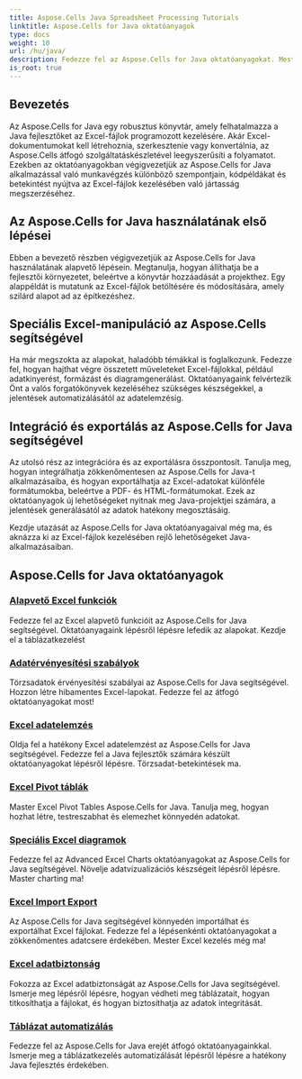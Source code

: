 ```yaml
---
title: Aspose.Cells Java Spreadsheet Processing Tutorials
linktitle: Aspose.Cells for Java oktatóanyagok
type: docs
weight: 10
url: /hu/java/
description: Fedezze fel az Aspose.Cells for Java oktatóanyagokat. Mester Excel fájlkezelés kódpéldákkal. Fejleszd Java-készségeidet még ma!
is_root: true
---
```


## Bevezetés

Az Aspose.Cells for Java egy robusztus könyvtár, amely felhatalmazza a Java fejlesztőket az Excel-fájlok programozott kezelésére. Akár Excel-dokumentumokat kell létrehoznia, szerkesztenie vagy konvertálnia, az Aspose.Cells átfogó szolgáltatáskészletével leegyszerűsíti a folyamatot. Ezekben az oktatóanyagokban végigvezetjük az Aspose.Cells for Java alkalmazással való munkavégzés különböző szempontjain, kódpéldákat és betekintést nyújtva az Excel-fájlok kezelésében való jártasság megszerzéséhez.

## Az Aspose.Cells for Java használatának első lépései

Ebben a bevezető részben végigvezetjük az Aspose.Cells for Java használatának alapvető lépésein. Megtanulja, hogyan állíthatja be a fejlesztői környezetet, beleértve a könyvtár hozzáadását a projekthez. Egy alappéldát is mutatunk az Excel-fájlok betöltésére és módosítására, amely szilárd alapot ad az építkezéshez.

## Speciális Excel-manipuláció az Aspose.Cells segítségével

Ha már megszokta az alapokat, haladóbb témákkal is foglalkozunk. Fedezze fel, hogyan hajthat végre összetett műveleteket Excel-fájlokkal, például adatkinyerést, formázást és diagramgenerálást. Oktatóanyagaink felvértezik Önt a valós forgatókönyvek kezeléséhez szükséges készségekkel, a jelentések automatizálásától az adatelemzésig.

## Integráció és exportálás az Aspose.Cells for Java segítségével

Az utolsó rész az integrációra és az exportálásra összpontosít. Tanulja meg, hogyan integrálhatja zökkenőmentesen az Aspose.Cells for Java-t alkalmazásaiba, és hogyan exportálhatja az Excel-adatokat különféle formátumokba, beleértve a PDF- és HTML-formátumokat. Ezek az oktatóanyagok új lehetőségeket nyitnak meg Java-projektjei számára, a jelentések generálásától az adatok hatékony megosztásáig.

Kezdje utazását az Aspose.Cells for Java oktatóanyagaival még ma, és aknázza ki az Excel-fájlok kezelésében rejlő lehetőségeket Java-alkalmazásaiban.

## Aspose.Cells for Java oktatóanyagok

### [Alapvető Excel funkciók](./basic-excel-functions/)
Fedezze fel az Excel alapvető funkcióit az Aspose.Cells for Java segítségével. Oktatóanyagaink lépésről lépésre lefedik az alapokat. Kezdje el a táblázatkezelést
### [Adatérvényesítési szabályok](./data-validation-rules/)
Törzsadatok érvényesítési szabályai az Aspose.Cells for Java segítségével. Hozzon létre hibamentes Excel-lapokat. Fedezze fel az átfogó oktatóanyagokat most!
### [Excel adatelemzés](./excel-data-analysis/)
Oldja fel a hatékony Excel adatelemzést az Aspose.Cells for Java segítségével. Fedezze fel a Java fejlesztők számára készült oktatóanyagokat lépésről lépésre. Törzsadat-betekintések ma. 
### [Excel Pivot táblák](./excel-pivot-tables/)
Master Excel Pivot Tables Aspose.Cells for Java. Tanulja meg, hogyan hozhat létre, testreszabhat és elemezhet könnyedén adatokat.
### [Speciális Excel diagramok](./advanced-excel-charts/)
Fedezze fel az Advanced Excel Charts oktatóanyagokat az Aspose.Cells for Java segítségével. Növelje adatvizualizációs készségeit lépésről lépésre. Master charting ma!
### [Excel Import Export](./excel-import-export/)
Az Aspose.Cells for Java segítségével könnyedén importálhat és exportálhat Excel fájlokat. Fedezze fel a lépésenkénti oktatóanyagokat a zökkenőmentes adatcsere érdekében. Mester Excel kezelés még ma!
### [Excel adatbiztonság](./excel-data-security/)
Fokozza az Excel adatbiztonságát az Aspose.Cells for Java segítségével. Ismerje meg lépésről lépésre, hogyan védheti meg táblázatait, hogyan titkosíthatja a fájlokat, és hogyan biztosíthatja az adatok integritását.
### [Táblázat automatizálás](./spreadsheet-automation/)
Fedezze fel az Aspose.Cells for Java erejét átfogó oktatóanyagainkkal. Ismerje meg a táblázatkezelés automatizálását lépésről lépésre a hatékony Java fejlesztés érdekében.